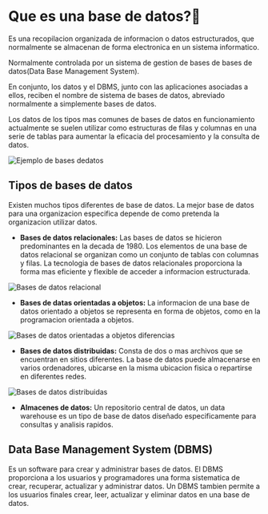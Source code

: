 # **Que es una base de datos?🤔**

Es una recopilacion organizada de informacion o datos estructurados, que normalmente se almacenan de forma electronica en un sistema informatico.

Normalmente controlada por un sistema de gestion de bases de bases de datos(Data Base Management System).

En conjunto, los datos y el DBMS, junto con las aplicaciones asociadas a ellos, reciben el nombre de sistema de bases de datos, abreviado normalmente a simplemente bases de datos.

Los datos de los tipos mas comunes de bases de datos  en funcionamiento actualmente se suelen utilizar como estructuras de filas y columnas en una serie de tablas para aumentar la eficacia del procesamiento y la consulta de datos.

![Ejemplo de bases dedatos](https://www.sqlshack.com/wp-content/uploads/2019/03/demo-table.png)

## **Tipos de bases de datos**

Existen muchos tipos diferentes de base de datos. La mejor base de datos para una organizacion especifica depende de como pretenda la organizacion utilizar datos.

* **Bases de datos relacionales:** Las bases de datos se hicieron predominantes en la decada de 1980. Los elementos de una base de datos relacional se organizan como un conjunto de tablas con columnas y filas. La tecnologia de bases de datos relacionales proporciona la forma mas eficiente y flexible de acceder a informacion estructurada.

![Bases de datos relacional](https://finanzastics2.files.wordpress.com/2016/07/aaaa.jpg)

* **Bases de datas orientadas a objetos:** La informacion de una base de datos orientado a objetos se representa en forma de objetos, como en la programacion orientada a objetos.

![Bases de datos orientadas a objetos diferencias](https://programas.cuaed.unam.mx/repositorio/moodle/pluginfile.php/782/mod_resource/content/8/contenido/img/comparacion_t3.svg)

* **Bases de datos distribuidas:** Consta de dos o mas archivos que se encuentran en sitios diferentes. La base de datos puede almacenarse en varios ordenadores, ubicarse en la misma ubicacion fisica o repartirse en diferentes redes.

![Bases de datos distribuidas](https://encrypted-tbn0.gstatic.com/images?q=tbn:ANd9GcTd6clBv1VnR4wURslxraECySSEhFzOK4rOwQ&usqp=CAU)

* **Almacenes de datos:** Un repositorio central de datos, un data warehouse es un tipo de base de datos diseñado especificamente para consultas y analisis rapidos.

## **Data Base Management System (DBMS)**

Es un software para crear y administrar bases de datos. El DBMS proporciona a los usuarios y programadores una forma sistematica de crear, recuperar, actualizar y administrar datos. Un DBMS tambien permite a los usuarios finales crear, leer, actualizar y eliminar datos en una base de datos.
